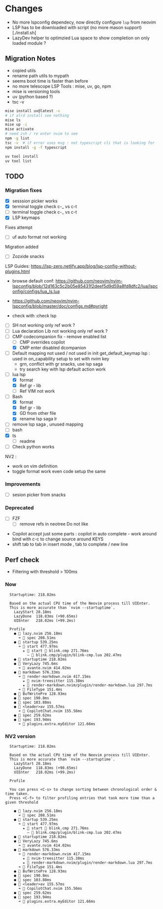 # Changes

- No more lspconfig dependecy, now directly configure `lsp` from neovim
- LSP has to be downloaded with script (no more mason support)[./install.sh]
- LazyDev helper to optimzied Lua space to show completion on only loaded module ?

## Migration Notes

- copied utils
- rename path utils to mypath
- seems boot time is faster than before
- no more telescope
  LSP
  Tools : mise, uv, go, npm
- mise is versioning tools
- uv (python based ?)
- tsc -v

```sh
mise install uv@latest -v
# if alrd install see nothing
mise ls
mise up -i
mise activate
# need zsh / re enter nvim to see
npm -g list
tsc -v  # if error uses msg : not typescript cli that is looking for
npm install -g -f typescript

uv tool install
uv tool list
```

## TODO

### Migration fixes

- [x] sesssion picker works
- [x] terminal toggle check c-\_ vs c-t
- [ ] terminal toggle check c-\_ vs c-t
- [x] LSP keymaps

Fixes attempt

- [ ] uf auto format not working

Migration added

- [ ] Zozxide snacks

LSP
Guides: https://lsp-zero.netlify.app/blog/lsp-config-without-plugins.html

- browse default conf: https://github.com/neovim/nvim-lspconfig/blob/12d163c5c2b05e85431f2deef5d9d59a8fd8dfc2/lua/lspconfig/configs/lua_ls.lua
- https://github.com/neovim/nvim-lspconfig/blob/master/doc/configs.md#pyright

- check with :check lsp
- [ ] SH not working only ref work ?
- [ ] Lua declaration Lib not working only ref work ?
- [ ] CMP codecompanion fix - remove enabled list
  - [ ] CMP overrides copilot
  - [x] CMP enter
        disabled
        dcompanion
- [ ] Default mapping not used / not used in init get_default_keymap lsp : used in on_capability setup to set with nvim key
  - grn, conflict with gr snacks, use lsp saga
  - try search key with lsp default action work
- [ ] lua lsp
  - [x] format
  - [x] Ref gr - lib
  - [ ] Ref VIM not work
- [ ] Bash
  - [x] format
  - [x] Ref gr - lib
  - [x] GD from other file
  - [x] rename lsp saga lr
- [ ] remove lsp saga , unused mapping
- [ ] bash
- [x] ts
  - [ ] readme
- [ ] Check python works

NV2 :

- work on vim definition
- toggle format work even code setup the same

### Improvements

- [ ] sesion picker from snacks

### Deprecated

- [ ] FZF
  - [ ] remove refs in neotree
        Do not like
- Copilot accept just some parts : copilot in auto complete - work around bind with c-c to change source around
  KEYS
- shift tab to tab in insert mode , tab to complete / new line

## Perf check

- Filtering with threshold > 100ms

### Now

```
  Startuptime: 218.02ms

  Based on the actual CPU time of the Neovim process till UIEnter.
  This is more accurate than `nvim --startuptime`.
    LazyStart 28.18ms
    LazyDone  118.83ms (+90.65ms)
    UIEnter   218.02ms (+99.2ms)

  Profile
    ●  lazy.nvim 256.18ms
      ➜  spec 208.51ms
    ●  startup 539.25ms
      ➜  start 477.97ms
        ★  start  blink.cmp 271.76ms
          ‒  blink.cmp/plugin/blink-cmp.lua 202.47ms
    ●  startuptime 218.02ms
    ●  VeryLazy 745.6ms
      ➜  avante.nvim 414.02ms
    ●  markdown 576.33ms
      ➜  render-markdown.nvim 417.15ms
        ★  nvim-treesitter 115.38ms
        ★  render-markdown.nvim/plugin/render-markdown.lua 297.7ms
      ➜  FileType 151.4ms
    ●  BufWritePre 128.93ms
    ●  spec 190.8ms
    ●  spec 103.88ms
    ●  <leader>av 155.57ms
      ➜  CopilotChat.nvim 155.56ms
    ●  spec 259.62ms
    ●  spec 193.94ms
      ➜  plugins.extra.myEditor 121.66ms
```

### NV2 version

```
  Startuptime: 218.02ms

  Based on the actual CPU time of the Neovim process till UIEnter.
  This is more accurate than `nvim --startuptime`.
    LazyStart 28.18ms
    LazyDone  118.83ms (+90.65ms)
    UIEnter   218.02ms (+99.2ms)

  Profile

  You can press <C-s> to change sorting between chronological order & time taken.
  Press <C-f> to filter profiling entries that took more time than a given threshold

    ●  lazy.nvim 256.18ms
      ➜  spec 208.51ms
    ●  startup 539.25ms
      ➜  start 477.97ms
        ★  start  blink.cmp 271.76ms
          ‒  blink.cmp/plugin/blink-cmp.lua 202.47ms
    ●  startuptime 218.02ms
    ●  VeryLazy 745.6ms
      ➜  avante.nvim 414.02ms
    ●  markdown 576.33ms
      ➜  render-markdown.nvim 417.15ms
        ★  nvim-treesitter 115.38ms
        ★  render-markdown.nvim/plugin/render-markdown.lua 297.7ms
      ➜  FileType 151.4ms
    ●  BufWritePre 128.93ms
    ●  spec 190.8ms
    ●  spec 103.88ms
    ●  <leader>av 155.57ms
      ➜  CopilotChat.nvim 155.56ms
    ●  spec 259.62ms
    ●  spec 193.94ms
      ➜  plugins.extra.myEditor 121.66ms

```

